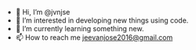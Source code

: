 - 👋 Hi, I’m @jvnjse
- 👀 I’m interested in developing new things using code.
- 🌱 I’m currently learning something new.
- 📫 How to reach me jeevanjose2016@gmail.com

<!---
jvnjse/jvnjse is a ✨ special ✨ repository because its `README.md` (this file) appears on your GitHub profile.
You can click the Preview link to take a look at your changes.
--->
